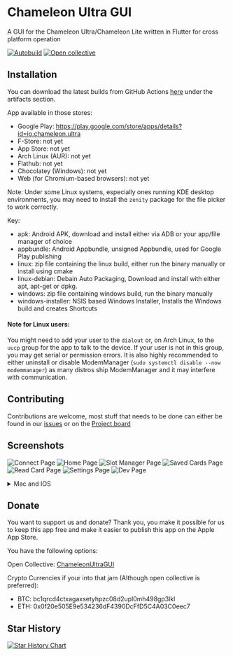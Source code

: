 # Chameleon Ultra GUI
A GUI for the Chameleon Ultra/Chameleon Lite written in Flutter for cross platform operation

[![Autobuild](https://github.com/GameTec-live/ChameleonUltraGUI/actions/workflows/buildapp.yml/badge.svg)](https://github.com/GameTec-live/ChameleonUltraGUI/actions/workflows/buildapp.yml) 
[![Open collective](https://opencollective.com/chameleon-ultra-gui/tiers/badge.svg)](https://opencollective.com/chameleon-ultra-gui#support)

## Installation
You can download the latest builds from GitHub Actions [here](https://github.com/GameTec-live/ChameleonUltraGUI/actions/workflows/buildapp.yml?query=branch%3Amain) under the artifacts section.

App available in those stores:
- Google Play: https://play.google.com/store/apps/details?id=io.chameleon.ultra
- F-Store: not yet
- App Store: not yet
- Arch Linux (AUR): not yet
- Flathub: not yet
- Chocolatey (Windows): not yet
- Web (for Chromium-based browsers): not yet

Note: Under some Linux systems, especially ones running KDE desktop environments, you may need to install the `zenity` package for the file picker to work correctly.

Key:
- apk: Android APK, download and install either via ADB or your app/file manager of choice
- appbundle: Android Appbundle, unsigned Appbundle, used for Google Play publishing
- linux: zip file containing the linux build, either run the binary manually or install using cmake
- linux-debian: Debain Auto Packaging, Download and install with either apt, apt-get or dpkg.
- windows: zip file containing windows build, run the binary manually
- windows-installer: NSIS based Windows Installer, Installs the Windows build and creates Shortcuts

#### Note for Linux users:
You might need to add your user to the `dialout` or, on Arch Linux, to the `uucp` group for the app to talk to the device. If your user is not in this group, you may get serial or permission errors.
It is also highly recommended to either uninstall or disable ModemManager (`sudo systemctl disable --now modemmanager`) as many distros ship ModemManager and it may interfere with communication.

## Contributing
Contributions are welcome, most stuff that needs to be done can either be found in our [issues](https://github.com/GameTec-live/ChameleonUltraGUI/issues) or on the [Project board](https://github.com/users/GameTec-live/projects/2)

## Screenshots
![Connect Page](/screenshots/connect.png)
![Home Page](/screenshots/home.png)
![Slot Manager Page](/screenshots/smanager.png)
![Saved Cards Page](/screenshots/saved.png)
![Read Card Page](/screenshots/rcard.png)
![Settings Page](/screenshots/settings.png)
![Dev Page](/screenshots/devpage.png)

<details>
  <summary>Mac and IOS</summary>

  ### Mac and IOS
  Why are there no macOS and iOS builds?
  
  Currently, we missing two essential parts:
  1. Apple Developer account
  2. Recovery library bindings 

  As Flutter apps don't work in VM environment, we unfortunately can't develop and test ourself
</details>

## Donate
You want to support us and donate? Thank you, you make it possible for us to keep this app free and make it easier to publish this app on the Apple App Store.

You have the following options:

Open Collective: [ChameleonUltraGUI](https://opencollective.com/chameleon-ultra-gui)

Crypto Currencies if your into that jam (Although open collective is preferred):
- BTC: bc1qrcd4ctxagaxsetyhpzc08d2upl0mh498gp3lkl
- ETH: 0x0f20e505E9e534236dF4390DcFfD5C4A03C0eec7


## Star History

<a href="https://star-history.com/#GameTec-live/ChameleonUltraGUI&Timeline">
  <picture>
    <source media="(prefers-color-scheme: dark)" srcset="https://api.star-history.com/svg?repos=GameTec-live/ChameleonUltraGUI&type=Timeline&theme=dark" />
    <source media="(prefers-color-scheme: light)" srcset="https://api.star-history.com/svg?repos=GameTec-live/ChameleonUltraGUI&type=Timeline" />
    <img alt="Star History Chart" src="https://api.star-history.com/svg?repos=GameTec-live/ChameleonUltraGUI&type=Timeline" />
  </picture>
</a>
